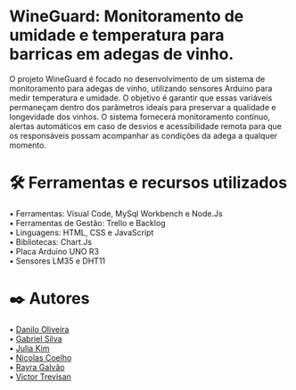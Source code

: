 # WineGuard: Monitoramento de umidade e temperatura para barricas em adegas de vinho.
  O projeto WineGuard é focado no desenvolvimento de um sistema de monitoramento para adegas de vinho, utilizando sensores Arduino para medir temperatura e umidade. O objetivo é garantir que essas variáveis permaneçam dentro dos parâmetros ideais para preservar a qualidade e longevidade dos vinhos. O sistema fornecerá monitoramento contínuo, alertas automáticos em caso de desvios e acessibilidade remota para que os responsáveis possam acompanhar as condições da adega a qualquer momento. <br>

# 🛠️ Ferramentas e recursos utilizados
  • Ferramentas: Visual Code, MySql Workbench e Node.Js <br>
  • Ferramentas de Gestão: Trello e Backlog <br>
  • Linguagens: HTML, CSS e JavaScript <br>
  • Bibliotecas: Chart.Js <br>
  • Placa Arduino UNO R3 <br>
  • Sensores LM35 e DHT11 <br>
  
# ✒️ Autores

  • [Danilo Oliveira](https://github.com/DaniloOliveir) <br>
  • [Gabriel Silva](https://github.com/bielbsilva) <br>
  • [Julia Kim](https://github.com/juliakim05) <br>
  • [Nicolas Coelho](https://github.com/NiCoelho-tech) <br>
  • [Rayra Galvão](https://github.com/rayragalvao) <br>
  • [Victor Trevisan](https://github.com/gitVictorTrevisan) <br>

  
